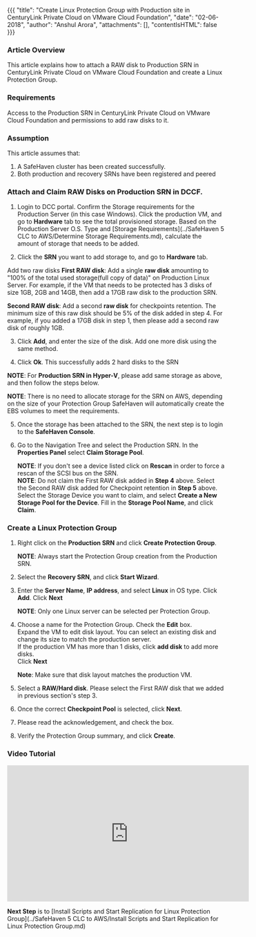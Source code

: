 {{{
  "title": "Create Linux Protection Group with Production site in CenturyLink Private Cloud on VMware Cloud Foundation",
  "date": "02-06-2018",
  "author": "Anshul Arora",
  "attachments": [],
  "contentIsHTML": false
}}}

### Article Overview
This article explains how to attach a RAW disk to Production SRN in CenturyLink Private Cloud on VMware Cloud Foundation and create a Linux Protection Group.

### Requirements
Access to the Production SRN in CenturyLink Private Cloud on VMware Cloud Foundation and permissions to add raw disks to it.

### Assumption
This article assumes that:

1. A SafeHaven cluster has been created successfully.
2. Both production and recovery SRNs have been registered and peered


### Attach and Claim RAW Disks on Production SRN in DCCF.
1. Login to DCC portal. Confirm the Storage requirements for the Production Server (in this case Windows). Click the production VM, and go to **Hardware** tab to see the total provisioned storage. Based on the Production Server O.S. Type and [Storage Requirements](../SafeHaven 5 CLC to AWS/Determine Storage Requirements.md), calculate the amount of storage that needs to be added.

2. Click the **SRN** you want to add storage to, and go to **Hardware** tab.  

Add two raw disks
**First RAW disk**: Add a single **raw disk** amounting to "100% of the total used storage(full copy of data)" on Production Linux Server.
For example, if the VM that needs to be protected has 3 disks of size 1GB, 2GB and 14GB, then add a 17GB raw disk to the production SRN.

**Second RAW disk**: Add a second **raw disk** for checkpoints retention. The minimum size of this raw disk should be 5% of the disk added in step 4.
For example, if you added a 17GB disk in step 1, then please add a second raw disk of roughly 1GB.

3. Click **Add**, and enter the size of the disk. Add one more disk using the same method.

4. Click **Ok**. This successfully adds 2 hard disks to the SRN

**NOTE**: For **Production SRN in Hyper-V**, please add same storage as above, and then follow the steps below.

**NOTE**: There is no need to allocate storage for the SRN on AWS, depending on the size of your Protection Group SafeHaven will automatically create the EBS volumes to meet the requirements.

5. Once the storage has been attached to the SRN, the next step is to login to the **SafeHaven Console**.
6. Go to the Navigation Tree and select the Production SRN. In the **Properties Panel** select **Claim Storage Pool**.  

   **NOTE**: If you don't see a device listed click on **Rescan** in order to force a rescan of the SCSI bus on the SRN.  
   **NOTE**: Do not claim the First RAW disk added in **Step 4** above. Select the Second RAW disk added for Checkpoint retention in **Step 5** above. Select the Storage Device you want to claim, and select **Create a New Storage Pool for the Device**. Fill in the **Storage Pool Name**, and click **Claim**.

### Create a Linux Protection Group
1. Right click on the **Production SRN** and click **Create Protection Group**.

   **NOTE**: Always start the Protection Group creation from the Production SRN.

2. Select the **Recovery SRN**, and click **Start Wizard**.

3. Enter the **Server Name**, **IP address**, and select **Linux** in OS type.
   Click **Add**. Click **Next**

   **NOTE**: Only one Linux server can be selected per Protection Group.

4. Choose a name for the Protection Group. Check the **Edit** box.  
   Expand the VM to edit disk layout. You can select an existing disk and change its size to match the production server.   
   If the production VM has more than 1 disks, click **add disk** to add more disks.  
   Click **Next**  

   **Note**: Make sure that disk layout matches the production VM.

5. Select a **RAW/Hard disk**. Please select the First RAW disk that we added in previous section's step 3.

7. Once the correct **Checkpoint Pool** is selected, click **Next**.

8. Please read the acknowledgement, and check the box.

9. Verify the Protection Group summary, and click **Create**.

### Video Tutorial
<p>
<iframe width="560" height="315" src="https://www.youtube.com/embed/MhANG2fdiKA" frameborder="0" allow="autoplay; encrypted-media" allowfullscreen></iframe>
</p>

**Next Step** is to [Install Scripts and Start Replication for Linux Protection Group](../SafeHaven 5 CLC to AWS/Install Scripts and Start Replication for Linux Protection Group.md)
